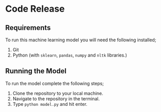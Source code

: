 # Code Release

## Requirements

To run this machine learning model you will need the following installed;

1. Git
2. Python (with `sklearn`, `pandas`, `numpy` and `nltk` libraries.)

## Running the Model

To run the model complete the following steps;

1. Clone the repository to your local machine.
2. Navigate to the repository in the terminal.
3. Type `python model.py` and hit enter.
